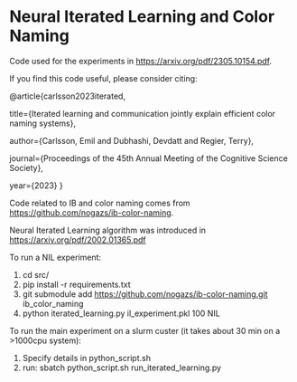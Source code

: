 # Neural Iterated Learning and Color Naming

Code used for the experiments in https://arxiv.org/pdf/2305.10154.pdf.

If you find this code useful, please consider citing: 

@article{carlsson2023iterated,

  title={Iterated learning and communication jointly explain efficient color naming systems},

  author={Carlsson, Emil and Dubhashi, Devdatt and Regier, Terry},

  journal={Proceedings of the 45th Annual Meeting of the Cognitive Science Society},
  
  year={2023}
}

Code related to IB and color naming comes from https://github.com/nogazs/ib-color-naming.

Neural Iterated Learning algorithm was introduced in https://arxiv.org/pdf/2002.01365.pdf


To run a NIL experiment:
1. cd src/
2. pip install -r requirements.txt
3. git submodule add https://github.com/nogazs/ib-color-naming.git ib_color_naming
4. python iterated_learning.py il_experiment.pkl 100 NIL

To run the main experiment on a slurm custer (it takes about 30 min on a >1000cpu system):
1. Specify details in python_script.sh
2. run: sbatch python_script.sh run_iterated_learning.py
